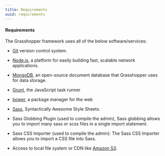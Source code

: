 ```yaml
---
title: Requirements
uuid: requirements
---
```

#### Requirements

The Grasshopper framework uses all of the below software/services:

* [Git](http://git-scm.com/) version control system.

* [Node.js](http://nodejs.org/download/), a platform for easily building fast, scalable network applications.

* [MongoDB](http://www.mongodb.org/), an open-source document database that Grasshopper uses for data storage.

* [Grunt](http://gruntjs.com/), the JavaScript task runner

* [bower](http://bower.io/), a package manager for the web

* [Sass](http://sass-lang.com), Syntactically Awesome Style Sheets.

* Sass Globbing Plugin (used to compile the admin), Sass globbing allows you to import many sass or scss files in a single import statement.

* Sass CSS Importer (used to compile the admin): The Sass CSS Importer allows you to import a CSS file into Sass.

* Access to local file system or CDN like [Amazon S3](http://aws.amazon.com/s3/).